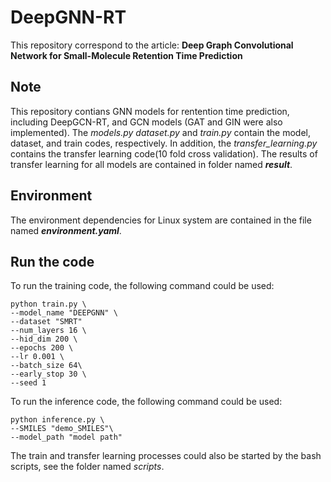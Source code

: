 # DeepGNN-RT

This repository correspond to the article: **Deep Graph Convolutional Network for Small-Molecule Retention Time Prediction**


## Note 

This repository contians GNN models for rentention time prediction, including DeepGCN-RT, and GCN models (GAT and GIN were also implemented). The _models.py dataset.py_ and _train.py_ contain the model, dataset, and train codes, respectively. 
In addition, the _transfer_learning.py_ contains the transfer learning code(10 fold cross validation). The results of transfer learning for all models are contained in folder named _**result**_.

## Environment
The environment dependencies for Linux system are contained in the file named _**environment.yaml**_.


## Run the code
To run the training code, the following command could be used:

    python train.py \
    --model_name "DEEPGNN" \
    --dataset "SMRT"
    --num_layers 16 \
    --hid_dim 200 \
    --epochs 200 \
    --lr 0.001 \
    --batch_size 64\
    --early_stop 30 \
    --seed 1 


To run the inference code, the following command could be used:

    python inference.py \
    --SMILES "demo_SMILES"\
    --model_path "model path"

The train and transfer learning processes could also be started by the bash scripts, see the folder named _scripts_.
